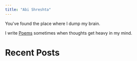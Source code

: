 ```yaml
---
title: "Abi Shreshta"
---
```


You've found the place where I dump my brain.

I write [Poems](notes/Poems.md) sometimes when thoughts get heavy in my mind.

# Recent Posts

